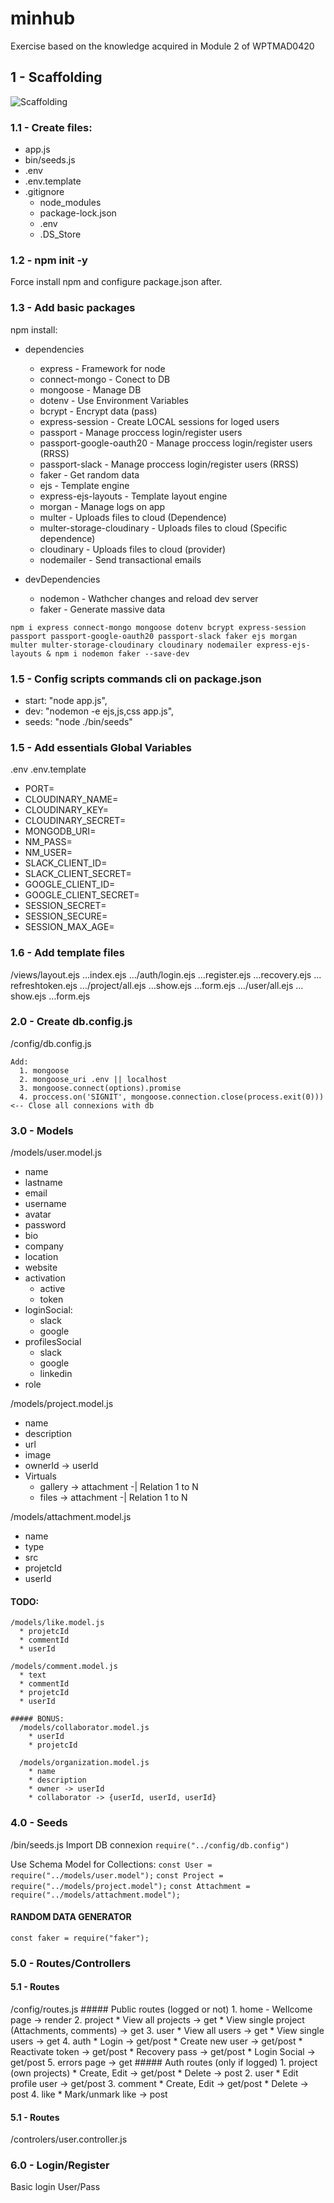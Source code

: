 # minhub

Exercise based on the knowledge acquired in Module 2 of WPTMAD0420

## 1 - Scaffolding

![Scaffolding](https://res.cloudinary.com/dobsg5z2w/image/upload/v1595924760/minihub/project/Captura_de_pantalla_2020-07-28_a_las_10.23.23_n9rmzt.png "Folders structure")


### 1.1 - Create files:
* app.js
* bin/seeds.js
* .env
* .env.template
* .gitignore 
    * node_modules
    * package-lock.json
    * .env
    * .DS_Store

### 1.2 - npm init -y

Force install npm and configure package.json after.

### 1.3 - Add basic packages 
npm install:

* dependencies
  * express - Framework for node 
  * connect-mongo - Conect to DB
  * mongoose - Manage DB
  * dotenv - Use Environment Variables
  * bcrypt - Encrypt data (pass)
  * express-session - Create LOCAL sessions for loged users
  * passport -  Manage proccess login/register users
  * passport-google-oauth20 - Manage proccess login/register users (RRSS)
  * passport-slack - Manage proccess login/register users (RRSS)
  * faker - Get random data
  * ejs - Template engine
  * express-ejs-layouts - Template layout engine
  * morgan - Manage logs on app
  * multer - Uploads files to cloud (Dependence)
  * multer-storage-cloudinary - Uploads files to cloud (Specific dependence)
  * cloudinary - Uploads files to cloud (provider) 
  * nodemailer - Send transactional emails

* devDependencies
  * nodemon - Wathcher changes and reload dev server
  * faker - Generate massive data


`npm i express connect-mongo mongoose dotenv bcrypt express-session passport passport-google-oauth20 passport-slack faker ejs morgan multer multer-storage-cloudinary cloudinary nodemailer express-ejs-layouts & npm i nodemon faker --save-dev`

### 1.5 - Config scripts commands cli on package.json 

  * start: "node app.js",
  * dev: "nodemon -e ejs,js,css app.js",
  * seeds: "node ./bin/seeds"

### 1.5 - Add essentials Global Variables 
.env
.env.template

* PORT=
* CLOUDINARY_NAME=
* CLOUDINARY_KEY=
* CLOUDINARY_SECRET=
* MONGODB_URI=
* NM_PASS=
* NM_USER=
* SLACK_CLIENT_ID=
* SLACK_CLIENT_SECRET=
* GOOGLE_CLIENT_ID=
* GOOGLE_CLIENT_SECRET=
* SESSION_SECRET=
* SESSION_SECURE=
* SESSION_MAX_AGE=

### 1.6 - Add template files
/views/layout.ejs
      …index.ejs
      …/auth/login.ejs
            …register.ejs
            …recovery.ejs
            …refreshtoken.ejs
      …/project/all.ejs
              …show.ejs
              …form.ejs
      …/user/all.ejs
            …show.ejs
            …form.ejs

### 2.0 - Create db.config.js
/config/db.config.js

    Add: 
      1. mongoose
      2. mongoose_uri .env || localhost
      3. mongoose.connect(options).promise
      4. proccess.on('SIGNIT', mongoose.connection.close(process.exit(0))) <-- Close all connexions with db

### 3.0 - Models
/models/user.model.js
  * name
  * lastname
  * email
  * username
  * avatar
  * password
  * bio
  * company
  * location
  * website
  * activation
    * active
    * token
  * loginSocial: 
      * slack
      * google
  * profilesSocial
    * slack
    * google
    * linkedin
  * role 

/models/project.model.js
  * name
  * description
  * url
  * image
  * ownerId -> userId
  * Virtuals
    * gallery -> attachment -| Relation 1 to N
    * files -> attachment -| Relation 1 to N

/models/attachment.model.js
  * name
  * type
  * src
  * projetcId
  * userId

#### TODO:
    /models/like.model.js
      * projetcId
      * commentId
      * userId

    /models/comment.model.js
      * text
      * commentId
      * projetcId
      * userId

    ##### BONUS:
      /models/collaborator.model.js
        * userId
        * projetcId

      /models/organization.model.js
        * name
        * description
        * owner -> userId
        * collaborator -> {userId, userId, userId}

### 4.0 - Seeds
/bin/seeds.js
  Import DB connexion `require("../config/db.config")`
  
  Use Schema Model for Collections:
  `const User = require("../models/user.model");`
  `const Project = require("../models/project.model");`
  `const Attachment = require("../models/attachment.model");`
  
  #### RANDOM DATA GENERATOR
    const faker = require("faker");

### 5.0 - Routes/Controllers

  #### 5.1 - Routes
  /config/routes.js
    ##### Public routes (logged or not)
    1. home
      - Wellcome page -> render
    2. project
      * View all projects  -> get
      * View single project (Attachments, comments)  -> get
    3. user
      * View all users -> get
      * View single users  -> get
    4. auth
      * Login -> get/post
      * Create new user -> get/post
      * Reactivate token -> get/post
      * Recovery pass -> get/post
      * Login Social -> get/post
    5. errors page -> get
    ##### Auth routes (only if logged)
    1. project (own projects)
      * Create, Edit -> get/post
      * Delete -> post
    2. user
      * Edit profile user  -> get/post
    3. comment
      * Create, Edit -> get/post
      * Delete -> post
    4. like
      * Mark/unmark like -> post

  #### 5.1 - Routes
  /controlers/user.controller.js


### 6.0 - Login/Register
  Basic login User/Pass
    
